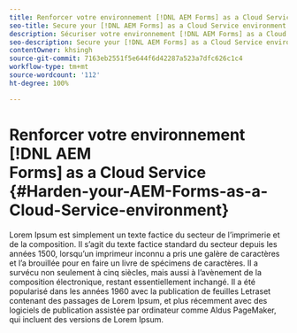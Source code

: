 ```yaml
---
title: Renforcer votre environnement [!DNL AEM Forms] as a Cloud Service
seo-title: Secure your [!DNL AEM Forms] as a Cloud Service environment
description: Sécuriser votre environnement [!DNL AEM Forms] as a Cloud Service
seo-description: Secure your [!DNL AEM Forms] as a Cloud Service environment
contentOwner: khsingh
source-git-commit: 7163eb2551f5e644f6d42287a523a7dfc626c1c4
workflow-type: tm+mt
source-wordcount: '112'
ht-degree: 100%

---
```



# Renforcer votre environnement [!DNL AEM Forms] as a Cloud Service {#Harden-your-AEM-Forms-as-a-Cloud-Service-environment}

Lorem Ipsum est simplement un texte factice du secteur de l’imprimerie et de la composition. Il s’agit du texte factice standard du secteur depuis les années 1500, lorsqu’un imprimeur inconnu a pris une galère de caractères et l’a brouillée pour en faire un livre de spécimens de caractères. Il a survécu non seulement à cinq siècles, mais aussi à l’avènement de la composition électronique, restant essentiellement inchangé. Il a été popularisé dans les années 1960 avec la publication de feuilles Letraset contenant des passages de Lorem Ipsum, et plus récemment avec des logiciels de publication assistée par ordinateur comme Aldus PageMaker, qui incluent des versions de Lorem Ipsum.
